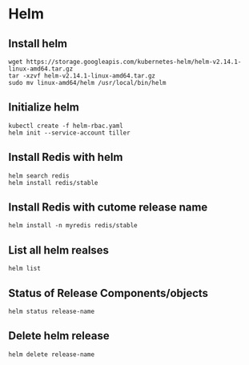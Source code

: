 # Helm

## Install helm
```
wget https://storage.googleapis.com/kubernetes-helm/helm-v2.14.1-linux-amd64.tar.gz
tar -xzvf helm-v2.14.1-linux-amd64.tar.gz
sudo mv linux-amd64/helm /usr/local/bin/helm
```

## Initialize helm

```
kubectl create -f helm-rbac.yaml
helm init --service-account tiller
```


## Install Redis with helm
```
helm search redis 
helm install redis/stable
```

## Install Redis with cutome release name
```
helm install -n myredis redis/stable
```


## List all helm realses
```
helm list 
```

## Status of Release Components/objects
```
helm status release-name
```

## Delete helm release
```
helm delete release-name
```
